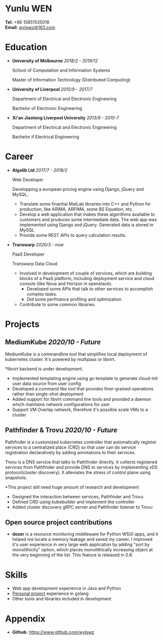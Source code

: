 <!-- font: frutiger -->

# Yunlu **WEN**
**Tel:** +86 15851535018   
**Email:** wylswz@163.com

# Education
- **University of Melbourne**
    *2018/2 - 2019/12*

    School of Computation and Information Systems

    Master of Information Technology
    (Distributed Computing)

- **University of Liverpool**
    *2015/9 - 2017/7*

    Department of Electrical and Electronic Engineering

    Bachelor of Electronic Engineering


- **Xi'an Jiaotong Liverpool University**
    *2013/9 - 2015-7*

    Department of Electrical and Electronic Engineering

    Bachelor if Electrical Engineering

# Career

- **Algolib Ltd** *2017/7 - 2018/2*
  
  Web Developer

  Developping a european pricing engine using Django, jQuery and MySQL.
  - Translate some finantial MatLab libraries into C++ and Python for production, like ARIMA, ARFIMA, some BS Equation, etc.
  - Develop a web application that makes these algorithms available to customers and pruduces some intermediate data. The web app was implemented using Django and jQuery. Generated data is stored in MySQL
  - Provide some REST APIs to query calculation results.

- **Transwarp** *2020/3 - now*

  PaaS Developer

  Transwarp Data Cloud
  
  - Involved in development of couple of services, which are building blocks of a PaaS platform, including deployment service and cloud console (like Nova and Horizon in openstack).
    - Developed some APIs that talk to other services to accomplish complex tasks.
    - Did some perfmance profiling and optimization
  - Contribute to some common libraries.


# Projects

## MediumKube *2020/10 - Future*
  MediumKube is a commandline tool that simplifies local deployment of kubernetes cluster. It's powered by multipass or libvirt. 
  
  *libvirt backend is under development.

  - Implemented templating engine using go template to generate cloud-init user data source from user config
  - Developed a command like tool that provides finer-grained operations rather than single-shot deployment
  - Added support for libvirt command line tools and provided a daemon which maintains network configurations for user
  - Support VM Overlay network, therefore it's possible scale VMs to a cluster

## Pathfinder & Trovu *2020/10 - Future*
  Pathfinder is a customized kubernetes controller that automatically register services to a centralized place (CRD) so that user can do service registration declaratively by adding annotations to their services. 

  Trovu is a DNS service that talks to Pathfinder directly. It collects registered services from Pathfinder and provide DNS to services by implementing xDS protocol(cluster discovery). It alleviates the stress of control plane using snapshots.

  *This project still need huge amount of research and development

  - Designed the interaction between services, Pathfinder and Trovu
  - Defined CRD using kubebuilder and implement the controller
  - Added cluster discovery gRPC server and Pathfinder listener to Trovu

## Open source project contributions

  - **dozer** is a resource monitoring middleware for Python WSGI apps, and it helped me locate a memory leakage and saved my career. I improved it's user experience in very large web application by adding "sort by monolithicity" option, which places monolithically increasing object at the very beginning of the list. This feature is released in 0.8.

<!--

## Article recommendation system based on latent semantic analysis *2017/1 - 2017/4*
  - Data harvesting from wikipedia
  - Apply different approaches of topic modelling (LSA, LDA)
  - Distance based content recpmmendation using KNN search -->


# Skills
- Web app development experience in Java and Python
- [Personal project](https://github.com/6BD-org) experience in golang
- Other tools and libraries included in development


# Appendix
- **Github:** https://www.github.com/wylswz